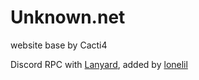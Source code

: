 # Unknown.net
website base by Cacti4

Discord RPC with [Lanyard](https://github.com/Phineas/lanyard), added by [lonelil](https://github.com/lonelil)
